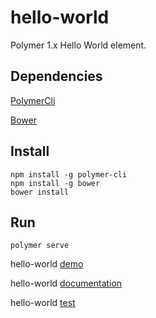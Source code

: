 # hello-world

Polymer 1.x Hello World element.

## Dependencies

[PolymerCli](https://github.com/Polymer/polymer-cli)

[Bower](https://bower.io)

## Install

    npm install -g polymer-cli
    npm install -g bower
    bower install

## Run

    polymer serve

hello-world [demo](http://localhost:8080/components/hello-world/demo/)

hello-world [documentation](http://localhost:8080/components/hello-world/)

hello-world [test](http://localhost:8080/components/hello-world/test/)
